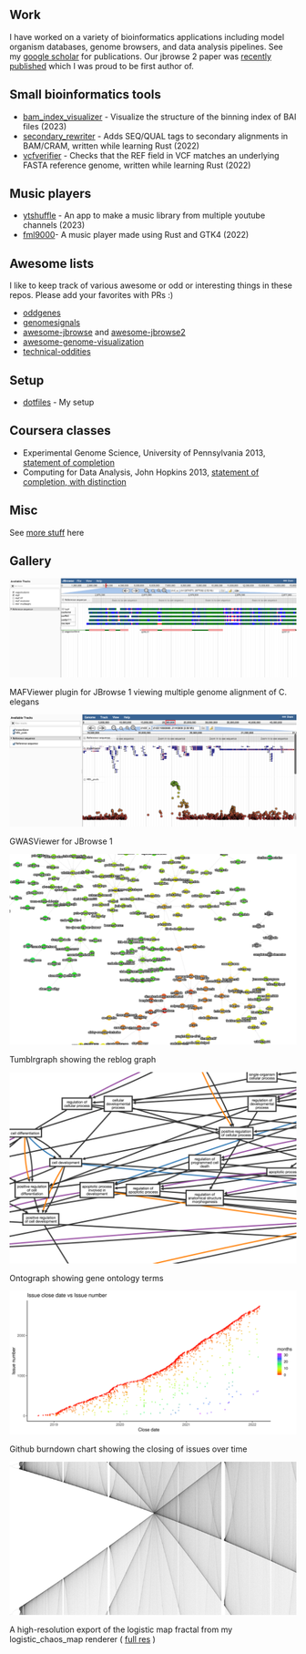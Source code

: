 ## Work

I have worked on a variety of bioinformatics applications including model
organism databases, genome browsers, and data analysis pipelines. See my
[google scholar](https://scholar.google.com/citations?view_op=list_works&hl=en&user=--FwzsgAAAAJ)
for publications. Our jbrowse 2 paper was
[recently published](https://www.biorxiv.org/content/10.1101/2022.07.28.501447v1)
which I was proud to be first author of.

## Small bioinformatics tools

- [bam_index_visualizer](https://cmdcolin.github.io/bam_index_visualizer/) -
  Visualize the structure of the binning index of BAI files (2023)
- [secondary_rewriter](https://github.com/cmdcolin/secondary_rewriter) - Adds
  SEQ/QUAL tags to secondary alignments in BAM/CRAM, written while learning Rust
  (2022)
- [vcfverifier](https://github.com/cmdcolin/vcfverifier) - Checks that the REF
  field in VCF matches an underlying FASTA reference genome, written while
  learning Rust (2022)

## Music players

- [ytshuffle](https://cmdcolin.github.io/ytshuffle/) - An app to make a music
  library from multiple youtube channels (2023)
- [fml9000](https://github.com/cmdcolin/fml9000)\- A music player made using
  Rust and GTK4 (2022)

## Awesome lists

I like to keep track of various awesome or odd or interesting things in these
repos. Please add your favorites with PRs :)

- [oddgenes](https://github.com/cmdcolin/oddgenes)
- [genomesignals](https://github.com/cmdcolin/genomesignals)
- [awesome-jbrowse](https://github.com/cmdcolin/awesome-jbrowse) and
  [awesome-jbrowse2](https://github.com/cmdcolin/awesome-jbrowse2)
- [awesome-genome-visualization](https://github.com/cmdcolin/awesome-genome-visualization)
- [technical-oddities](https://github.com/cmdcolin/technical_oddities)

## Setup

- [dotfiles](https://github.com/cmdcolin/dotfiles/) - My setup

## Coursera classes

- Experimental Genome Science, University of Pennsylvania 2013,
  [statement of completion](genomesci.pdf)
- Computing for Data Analysis, John Hopkins 2013,
  [statement of completion, with distinction](compdata.pdf)

## Misc

See [more stuff](/morestuff) here

## Gallery

![](mafviewer.png)

MAFViewer plugin for JBrowse 1 viewing multiple genome alignment of C. elegans

![](gwasviewer.png)

GWASViewer for JBrowse 1

![](tumblrgraph.png)

Tumblrgraph showing the reblog graph

![](ontograph.png)

Ontograph showing gene ontology terms

![](plots.png)

Github burndown chart showing the closing of issues over time

![](2sm.png)

A high-resolution export of the logistic map fractal from my logistic_chaos_map
renderer (
[full res](https://raw.githubusercontent.com/cmdcolin/logistic_chaos_map/master/img/2.png)
)

